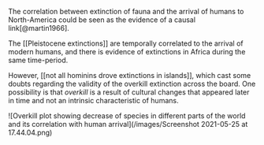 The correlation between extinction of fauna and the arrival of humans to North-America could be seen as the evidence of a causal link[@martin1966]. 

The [[Pleistocene extinctions]] are temporally correlated to the arrival of modern humans, and there is evidence of extinctions in Africa during the same time-period. 

However, [[not all hominins drove extinctions in islands]], which cast some doubts regarding the validity of the overkill extinction across the board. One possibility is that *overkill* is a result of cultural changes that appeared later in time and not an intrinsic characteristic of humans. 

![Overkill plot showing decrease of species in different parts of the world and its correlation with human arrival](/images/Screenshot 2021-05-25 at 17.44.04.png)
